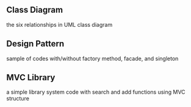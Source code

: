 ## Class Diagram
the six relationships in UML class diagram

## Design Pattern
sample of codes with/without factory method, facade, and singleton

## MVC Library
a simple library system code with search and add functions using MVC structure
